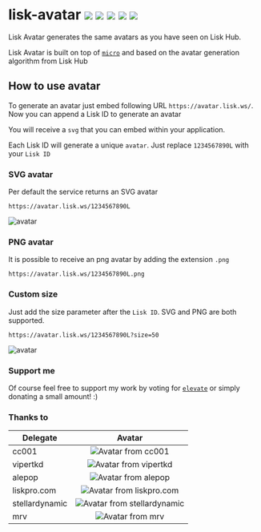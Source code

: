 # lisk-avatar ![](https://avatar.lisk.ws/1L?size=20) ![](https://avatar.lisk.ws/323L?size=20) ![](https://avatar.lisk.ws/42312232?size=20) ![](https://avatar.lisk.ws/911111?size=20) ![](https://avatar.lisk.ws/733333?size=20)

Lisk Avatar generates the same avatars as you have seen on Lisk Hub.

Lisk Avatar is built on top of [`micro`](https://github.com/zeit/micro) and based on the avatar generation algorithm from Lisk Hub

## How to use avatar

To generate an avatar just embed following URL `https://avatar.lisk.ws/`. Now you can append a Lisk ID to generate an avatar

You will receive a `svg` that you can embed within your application.

Each Lisk ID will generate a unique `avatar`. Just replace `1234567890L` with your `Lisk ID`

### SVG avatar

Per default the service returns an SVG avatar

```
https://avatar.lisk.ws/1234567890L
```

![avatar](https://avatar.lisk.ws/12345678901L?size=100)

### PNG avatar

It is possible to receive an png avatar by adding the extension `.png`

```
https://avatar.lisk.ws/1234567890L.png
```

### Custom size

Just add the size parameter after the `Lisk ID`. SVG and PNG are both supported.

```
https://avatar.lisk.ws/1234567890L?size=50
```

![avatar](https://avatar.lisk.ws/1234567890L?size=50)

### Support me

Of course feel free to support my work by voting for [`elevate`](https://explorer.lisk.io/delegate/17890508407355636952L) or simply donating a small amount! :)

### Thanks to

| Delegate    |                                        Avatar                                        |
| ----------- | :----------------------------------------------------------------------------------: |
| cc001       |    ![Avatar from cc001](https://avatar.lisk.ws/6787154358850114730L?size=25)     |
| vipertkd    |   ![Avatar from vipertkd](https://avatar.lisk.ws/4980451641598555896L?size=25)   |
| alepop      |    ![Avatar from alepop](https://avatar.lisk.ws/9010579446607279905L?size=25)    |
| liskpro.com | ![Avatar from liskpro.com](https://avatar.lisk.ws/13112651512533400586L?size=25) |
| stellardynamic | ![Avatar from stellardynamic](https://avatar.lisk.ws/7292106026137978431L?size=25) |
| mrv         | ![Avatar from mrv](https://avatar.lisk.ws/11380384760969655418L?size=25) |
